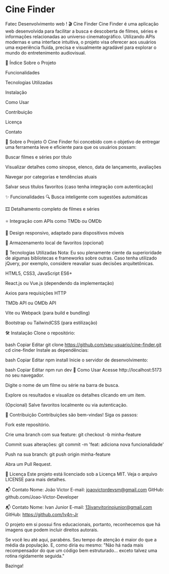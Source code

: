 # Cine Finder
Fatec Desenvolvimento web !
🎬 Cine Finder
Cine Finder é uma aplicação web desenvolvida para facilitar a busca e descoberta de filmes, séries e informações relacionadas ao universo cinematográfico. Utilizando APIs modernas e uma interface intuitiva, o projeto visa oferecer aos usuários uma experiência fluida, precisa e visualmente agradável para explorar o mundo do entretenimento audiovisual.

📌 Índice
Sobre o Projeto

Funcionalidades

Tecnologias Utilizadas

Instalação

Como Usar

Contribuição

Licença

Contato

📖 Sobre o Projeto
O Cine Finder foi concebido com o objetivo de entregar uma ferramenta leve e eficiente para que os usuários possam:

Buscar filmes e séries por título

Visualizar detalhes como sinopse, elenco, data de lançamento, avaliações

Navegar por categorias e tendências atuais

Salvar seus títulos favoritos (caso tenha integração com autenticação)

✨ Funcionalidades
🔍 Busca inteligente com sugestões automáticas

🎞️ Detalhamento completo de filmes e séries

⭐ Integração com APIs como TMDb ou OMDb

📱 Design responsivo, adaptado para dispositivos móveis

💾 Armazenamento local de favoritos (opcional)

🧠 Tecnologias Utilizadas
Nota: Eu sou plenamente ciente da superioridade de algumas bibliotecas e frameworks sobre outras. Caso tenha utilizado jQuery, por exemplo, considere reavaliar suas decisões arquitetônicas.

HTML5, CSS3, JavaScript ES6+

React.js ou Vue.js (dependendo da implementação)

Axios para requisições HTTP

TMDb API ou OMDb API

Vite ou Webpack (para build e bundling)

Bootstrap ou TailwindCSS (para estilização)

🛠️ Instalação
Clone o repositório:

bash
Copiar
Editar
git clone https://github.com/seu-usuario/cine-finder.git
cd cine-finder
Instale as dependências:

bash
Copiar
Editar
npm install
Inicie o servidor de desenvolvimento:

bash
Copiar
Editar
npm run dev
🚀 Como Usar
Acesse http://localhost:5173 no seu navegador.

Digite o nome de um filme ou série na barra de busca.

Explore os resultados e visualize os detalhes clicando em um item.

(Opcional) Salve favoritos localmente ou via autenticação.

🤝 Contribuição
Contribuições são bem-vindas! Siga os passos:

Fork este repositório.

Crie uma branch com sua feature: git checkout -b minha-feature

Commit suas alterações: git commit -m 'feat: adiciona nova funcionalidade'

Push na sua branch: git push origin minha-feature

Abra um Pull Request.

📜 Licença
Este projeto está licenciado sob a Licença MIT. Veja o arquivo LICENSE para mais detalhes.

📬 Contato
Nome: João Victor
E-mail: joaovictordevsm@gmail.com
GitHub: github.com/Joao-Victor-Developer

📬 Contato
Nome: Ivan Junior
E-mail: 13ivanvitorinojunior@gmail.com
GitHub: https://github.com/Iv4n-Jr

O projeto em si possui fins educacionais, portanto, reconhecemos que há imagens que podem incluir direitos autorais.

Se você leu até aqui, parabéns. Seu tempo de atenção é maior do que a média da população. E, como diria eu mesmo: "Não há nada mais recompensador do que um código bem estruturado... exceto talvez uma rotina rigidamente seguida."



Bazinga!